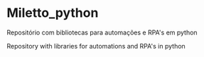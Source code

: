 # Miletto_python
Repositório com bibliotecas para automações e RPA's em python


Repository with libraries for automations and RPA's in python
